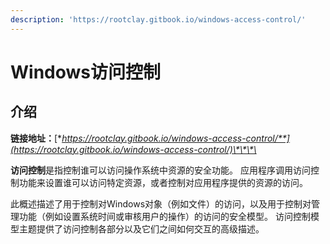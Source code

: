 ```yaml
---
description: 'https://rootclay.gitbook.io/windows-access-control/'
---
```


# Windows访问控制

## 介绍

**链接地址：**[**https://rootclay.gitbook.io/windows-access-control/**](https://rootclay.gitbook.io/windows-access-control/)\*\*\*\*

**访问控制**是指控制谁可以访问操作系统中资源的安全功能。 应用程序调用访问控制功能来设置谁可以访问特定资源，或者控制对应用程序提供的资源的访问。

此概述描述了用于控制对Windows对象（例如文件）的访问，以及用于控制对管理功能（例如设置系统时间或审核用户的操作）的访问的安全模型。 访问控制模型主题提供了访问控制各部分以及它们之间如何交互的高级描述。

## 

### 

### 

